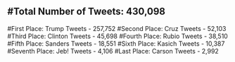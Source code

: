 #Total Number of Tweets: 430,098 
---
#First Place: Trump Tweets - 257,752
#Second Place: Cruz Tweets - 52,103
#Third Place: Clinton Tweets - 45,698
#Fourth Place: Rubio Tweets - 38,510
#Fifth Place: Sanders Tweets - 18,551
#Sixth Place: Kasich Tweets - 10,387
#Seventh Place: Jeb! Tweets - 4,106
#Last Place: Carson Tweets - 2,992
